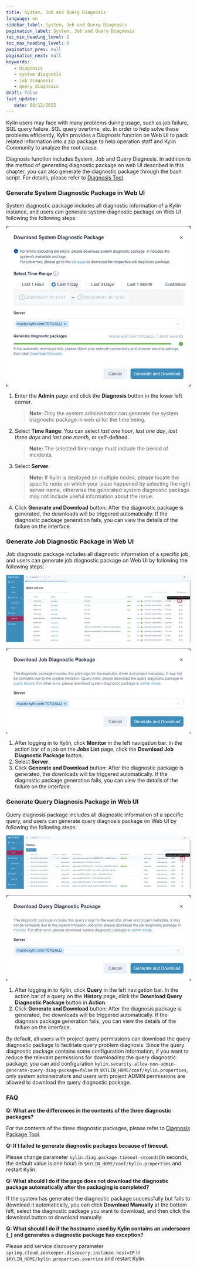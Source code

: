 ```yaml
---
title: System, Job and Query Diagnosis
language: en
sidebar_label: System, Job and Query Diagnosis
pagination_label: System, Job and Query Diagnosis
toc_min_heading_level: 2
toc_max_heading_level: 6
pagination_prev: null
pagination_next: null
keywords:
   - diagnosis
   - system diagnosis
   - job diagnosis
   - query diagnosis
draft: false
last_update:
   date: 08/12/2022
---
```


Kylin users may face with many problems during usage, such as  job failure, SQL query failure, SQL query overtime, etc. In order to help solve these problems efficiently, Kylin provides a *Diagnosis* function on Web UI to pack related information into a zip package to help operation staff and Kylin Community to analyze the root cause. 

Diagnosis function includes System, Job and Query Diagnosis. In addition to the method of generating diagnostic package on web UI described in this chapter, you can also generate the diagnostic package through the bash script. For details, please refer to [Diagnosis Tool](../cli_tool/diagnosis.md).


### Generate System Diagnostic Package in Web UI

System diagnostic package includes all diagnostic information of a Kylin instance, and users can generate system diagnostic package on Web UI following the following steps:

![Generate System Diagnostic Package in Web UI](images/diagnosis_web.png)

1. Enter the **Admin** page and click the **Diagnosis** button in the lower left corner.

   > **Note**: Only the system administrator can generate the system diagnostic package in web ui for the time being.

2. Select **Time Range**: You can select *last one hour*, *last one day*, *last three days* and *last one month*, or self-defined.

   > **Note:** The selected time range must include the period of incidents.

3. Select **Server**.

   > **Note:** If Kylin is deployed on multiple nodes, please locate the specific node on which your issue happened by selecting the right server name, otherwise the generated system diagnostic package may not include useful information about the issue.

4. Click **Generate and Download** button: After the diagnostic package is generated, the downloads will be triggered automatically. If the diagnostic package generation fails, you can view the details of the failure on the interface.

### Generate Job Diagnostic Package in Web UI

Job diagnostic package includes all diagnostic information of a specific job, and users can generate job diagnostic package on Web UI by following the following steps:

![Generate Job Diagnostic Package in Web UI](images/job_diagnosis_web_01.png)

![Generate Job Diagnostic Package in Web UI](images/job_diagnosis_web_02.png)

1. After logging in to Kylin, click **Monitor** in the left navigation bar. In the action bar of a job on the **Jobs List** page, click the **Download Job Diagnostic Package** button.
2. Select **Server**.
3. Click **Generate and Download** button: After the diagnostic package is generated, the downloads will be triggered automatically. If the diagnostic package generation fails, you can view the details of the failure on the interface.

### Generate Query Diagnosis Package in Web UI

Query diagnosis package includes all diagnostic information of a specific query, and users can generate query diagnosis package on Web UI by following the following steps:

![Generate Query Diagnosis Package in Web UI](images/query_diagnosis_web_01.png)

![Generate Query Diagnosis Package in Web UI](images/query_diagnosis_web_02.png)

1. After logging in to Kylin, click **Query** in the left navigation bar. In the action bar of a query on the **History** page, click the **Download Query Diagnostic Package** button in **Action**.
2. Click **Generate and Download** button: After the diagnosis package is generated, the downloads will be triggered automatically. If the diagnosis package generation fails, you can view the details of the failure on the interface.

By default, all users with project query permissions can download the query diagnostic package to facilitate query problem diagnosis.
Since the query diagnostic package contains some configuration information, if you want to reduce the relevant permissions for downloading the query diagnostic package, you can add configuration `kylin.security.allow-non-admin-generate-query-diag-package=false` in `$KYLIN_HOME/conf/kylin.properties`, only system administrators and users with project ADMIN permissions are allowed to download the query diagnostic package.

### FAQ

**Q: What are the differences in the contents of the three diagnostic packages?**

For the contents of the three diagnostic packages, please refer to [Diagnosis Package Tool](../cli_tool/diagnosis.md).

**Q: If I failed to generate diagnostic packages because of timeout.**

Please change parameter `kylin.diag.package.timeout-seconds`(in seconds, the default value is one hour) in `$KYLIN_HOME/conf/kylin.properties` and restart Kylin.

**Q: What should I do if the page does not download the diagnostic package automatically after the packaging is completed?**

If the system has generated the diagnostic package successfully but fails to download it automatically, you can click **Download Manually** at the bottom left, select the diagnostic package you want to download, and then click the download button to download manually.

**Q: What should I do if the hostname used by Kylin contains an underscore (`_`) and generates a diagnostic package has exception?**

Please add service discovery parameter `spring.cloud.zookeeper.discovery.instance-host=IP` in `$KYLIN_HOME/kylin.properties.override` and restart Kylin.
